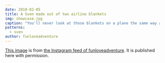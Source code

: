 ```yaml
---
date: 2018-02-05
title: A Sven made out of two airline blankets
img: showcase.jpg
caption: "You'll never look at those blankets on a plane the same way again."
patterns:
  - sven
author: funloveadventure
---
```


[This image](https://www.instagram.com/p/BeKLaPfhGbU/) is from [the Instagram feed of funloveadventure](https://www.instagram.com/funloveadventure/). It is published here with permission.
